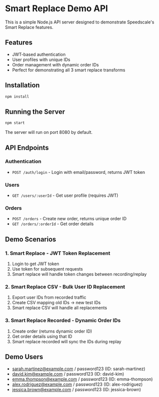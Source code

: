 # Smart Replace Demo API

This is a simple Node.js API server designed to demonstrate Speedscale's Smart Replace features.

## Features

- JWT-based authentication
- User profiles with unique IDs
- Order management with dynamic order IDs
- Perfect for demonstrating all 3 smart replace transforms

## Installation

```bash
npm install
```

## Running the Server

```bash
npm start
```

The server will run on port 8080 by default.

## API Endpoints

### Authentication
- `POST /auth/login` - Login with email/password, returns JWT token

### Users
- `GET /users/:userId` - Get user profile (requires JWT)

### Orders  
- `POST /orders` - Create new order, returns unique order ID
- `GET /orders/:orderId` - Get order details

## Demo Scenarios

### 1. Smart Replace - JWT Token Replacement
1. Login to get JWT token
2. Use token for subsequent requests
3. Smart replace will handle token changes between recording/replay

### 2. Smart Replace CSV - Bulk User ID Replacement
1. Export user IDs from recorded traffic
2. Create CSV mapping old IDs → new test IDs
3. Smart replace CSV will handle all replacements

### 3. Smart Replace Recorded - Dynamic Order IDs
1. Create order (returns dynamic order ID)
2. Get order details using that ID
3. Smart replace recorded will sync the IDs during replay

## Demo Users

- sarah.martinez@example.com / password123 (ID: sarah-martinez)
- david.kim@example.com / password123 (ID: david-kim)
- emma.thompson@example.com / password123 (ID: emma-thompson)
- alex.rodriguez@example.com / password123 (ID: alex-rodriguez)
- jessica.brown@example.com / password123 (ID: jessica-brown)